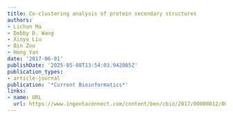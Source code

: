 ```yaml
---
title: Co-clustering analysis of protein secondary structures
authors:
- Lichun Ma
- Debby D. Wang
- Xinyu Liu
- Bin Zou
- Hong Yan
date: '2017-06-01'
publishDate: '2025-05-08T13:54:03.942085Z'
publication_types:
- article-journal
publication: '*Current Bioinformatics*'
links:
- name: URL
  url: https://www.ingentaconnect.com/content/ben/cbio/2017/00000012/00000003/art00005
---
```


